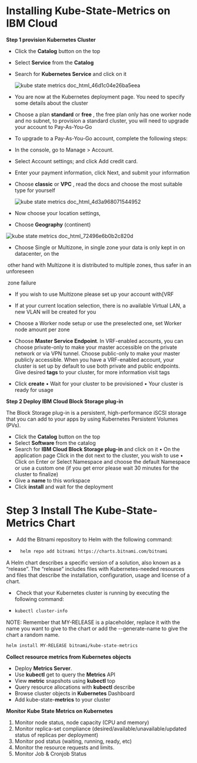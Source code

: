 # Installing Kube-State-Metrics on IBM Cloud

**Step 1 provision Kubernetes Cluster**

- Click the **Catalog** button on the top

- Select **Service** from the **Catalog**

- Search for **Kubernetes Service** and click on it

  ![kube state metrics doc_html_46d1c04e26ba5eea](https://user-images.githubusercontent.com/5286796/106394850-d29c7000-6424-11eb-92f5-40a884eddfab.png)

- You are now at the Kubernetes deployment page. You need to specify some details about the cluster

- Choose a plan **standard** or **free** , the free plan only has one worker node and no subnet, to provision a standard cluster, you will need to upgrade your account to Pay-As-You-Go

- To upgrade to a Pay-As-You-Go account, complete the following steps:

- In the console, go to Manage > Account.

- Select Account settings; and click Add credit card.

- Enter your payment information, click Next, and submit your information

- Choose **classic** or **VPC** , read the docs and choose the most suitable type for yourself

  ![kube state metrics doc_html_4d3a968071544952](https://user-images.githubusercontent.com/5286796/106394848-d0d2ac80-6424-11eb-93eb-02080615c50a.png)

- Now choose your location settings,

- Choose **Geography** (continent)

![kube state metrics doc_html_72496e6b0b2c820d](https://user-images.githubusercontent.com/5286796/106394846-cf08e900-6424-11eb-9371-8bcd87fb91c5.png)

-   Choose 	Single or Multizone, in single zone your data is only kept in on 	datacenter, on the

​      other hand with Multizone it is distributed to multiple zones, thus safer in an unforeseen

​      zone failure

- If you wish to use Multizone please set up your account with[VRF

- If at your current location selection, there is no available Virtual LAN, a new VLAN will be created for you
- Choose a Worker node setup or use the preselected one, set Worker node amount per zone
- Choose **Master Service Endpoint**. In VRF-enabled accounts, you can choose private-only to make your master accessible on the private network or via VPN tunnel. Choose public-only to make your master publicly accessible. When you have a VRF-enabled account, your cluster is set up by default to use both private and public endpoints.
   Give desired **tags** to your cluster, for more information visit tags
- Click **create**
   • Wait for your cluster to be provisioned
   • Your cluster is ready for usage

**Step 2 Deploy IBM Cloud Block Storage plug-in**

The Block Storage plug-in is a persistent, high-performance iSCSI storage that you can add to your apps by using Kubernetes Persistent Volumes (PVs).

- Click the **Catalog** button on the top
- Select **Software** from the catalog
- Search for **IBM Cloud Block Storage plug-in** and click on it
   • On the application page Click in the dot next to the cluster, you wish to use
   • Click on Enter or Select Namespace and choose the default Namespace or use a custom one (if you get error please wait 30 minutes for the cluster to finalize)
- Give a **name** to this workspace
- Click **install** and wait for the deployment

# Step 3 Install The Kube-State-Metrics Chart

- ​	Add the Bitnami repository to Helm with the following command:

- ```sh
  	helm repo add bitnami https://charts.bitnami.com/bitnami
  ```

A Helm chart describes a specific version of a solution, also known as a “release”. The “release” includes files with Kubernetes-needed resources and files that describe the installation, configuration, usage and license of a chart.

- ​	Check that your Kubernetes cluster is running by executing the following command:

- ```sh
  kubectl cluster-info 
  ```

NOTE: Remember that MY-RELEASE is a placeholder, replace it with the name you want to give to the chart or add the --generate-name to give the chart a random name.

```sh
helm install MY-RELEASE bitnami/kube-state-metrics
```

**Collect resource metrics from Kubernetes objects**

- Deploy **Metrics Server**.
- Use **kubectl** get to query the **Metrics** API
- View **metric** snapshots using **kubectl** top
- Query resource allocations with **kubectl** describe
- Browse cluster objects in **Kubernetes** Dashboard
- Add kube-state-**metrics** to your cluster



**Monitor Kube State Metrics on Kubernetes**

1. Monitor node status, node capacity (CPU and memory)
2. Monitor replica-set compliance (desired/available/unavailable/updated status of replicas per deployment)
3. Monitor pod status (waiting, running, ready, etc)
4. Monitor the resource requests and limits.
5. Monitor Job & Cronjob Status